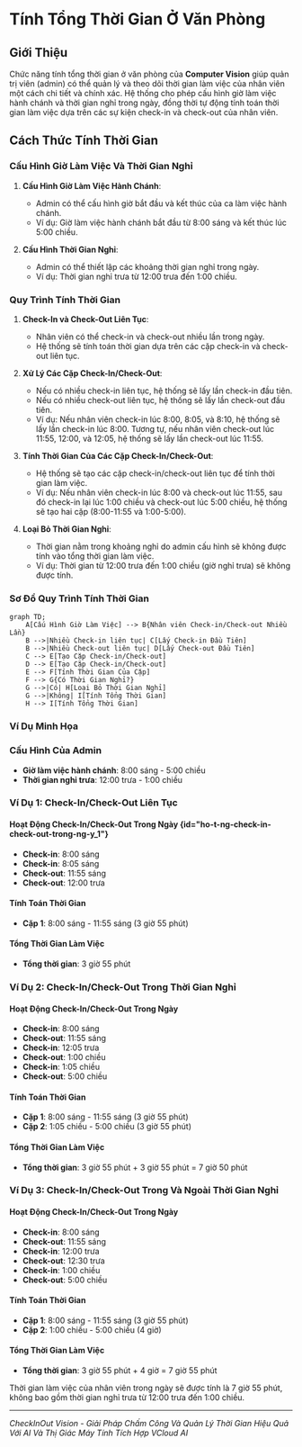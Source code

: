 # Tính Tổng Thời Gian Ở Văn Phòng

## Giới Thiệu

Chức năng tính tổng thời gian ở văn phòng của **Computer Vision** giúp quản trị viên (admin) có thể quản lý và theo dõi thời gian làm việc của nhân viên một cách chi tiết và chính xác. Hệ thống cho phép cấu hình giờ làm việc hành chánh và thời gian nghỉ trong ngày, đồng thời tự động tính toán thời gian làm việc dựa trên các sự kiện check-in và check-out của nhân viên.

## Cách Thức Tính Thời Gian

### Cấu Hình Giờ Làm Việc Và Thời Gian Nghỉ

1. **Cấu Hình Giờ Làm Việc Hành Chánh**:
   - Admin có thể cấu hình giờ bắt đầu và kết thúc của ca làm việc hành chánh.
   - Ví dụ: Giờ làm việc hành chánh bắt đầu từ 8:00 sáng và kết thúc lúc 5:00 chiều.

2. **Cấu Hình Thời Gian Nghỉ**:
   - Admin có thể thiết lập các khoảng thời gian nghỉ trong ngày.
   - Ví dụ: Thời gian nghỉ trưa từ 12:00 trưa đến 1:00 chiều.

### Quy Trình Tính Thời Gian

1. **Check-In và Check-Out Liên Tục**:
   - Nhân viên có thể check-in và check-out nhiều lần trong ngày.
   - Hệ thống sẽ tính toán thời gian dựa trên các cặp check-in và check-out liên tục.

2. **Xử Lý Các Cặp Check-In/Check-Out**:
   - Nếu có nhiều check-in liên tục, hệ thống sẽ lấy lần check-in đầu tiên.
   - Nếu có nhiều check-out liên tục, hệ thống sẽ lấy lần check-out đầu tiên.
   - Ví dụ: Nếu nhân viên check-in lúc 8:00, 8:05, và 8:10, hệ thống sẽ lấy lần check-in lúc 8:00. Tương tự, nếu nhân viên check-out lúc 11:55, 12:00, và 12:05, hệ thống sẽ lấy lần check-out lúc 11:55.

3. **Tính Thời Gian Của Các Cặp Check-In/Check-Out**:
   - Hệ thống sẽ tạo các cặp check-in/check-out liên tục để tính thời gian làm việc.
   - Ví dụ: Nếu nhân viên check-in lúc 8:00 và check-out lúc 11:55, sau đó check-in lại lúc 1:00 chiều và check-out lúc 5:00 chiều, hệ thống sẽ tạo hai cặp (8:00-11:55 và 1:00-5:00).

4. **Loại Bỏ Thời Gian Nghỉ**:
   - Thời gian nằm trong khoảng nghỉ do admin cấu hình sẽ không được tính vào tổng thời gian làm việc.
   - Ví dụ: Thời gian từ 12:00 trưa đến 1:00 chiều (giờ nghỉ trưa) sẽ không được tính.

### Sơ Đồ Quy Trình Tính Thời Gian 

```mermaid
graph TD;
    A[Cấu Hình Giờ Làm Việc] --> B{Nhân viên Check-in/Check-out Nhiều Lần}
    B -->|Nhiều Check-in liên tục| C[Lấy Check-in Đầu Tiên]
    B -->|Nhiều Check-out liên tục| D[Lấy Check-out Đầu Tiên]
    C --> E[Tạo Cặp Check-in/Check-out]
    D --> E[Tạo Cặp Check-in/Check-out]
    E --> F[Tính Thời Gian Của Cặp]
    F --> G{Có Thời Gian Nghỉ?}
    G -->|Có| H[Loại Bỏ Thời Gian Nghỉ]
    G -->|Không| I[Tính Tổng Thời Gian]
    H --> I[Tính Tổng Thời Gian]
   ```
    
### Ví Dụ Minh Họa

### Cấu Hình Của Admin
- **Giờ làm việc hành chánh**: 8:00 sáng - 5:00 chiều
- **Thời gian nghỉ trưa**: 12:00 trưa - 1:00 chiều

### Ví Dụ 1: Check-In/Check-Out Liên Tục

#### Hoạt Động Check-In/Check-Out Trong Ngày {id="ho-t-ng-check-in-check-out-trong-ng-y_1"}
- **Check-in**: 8:00 sáng
- **Check-in**: 8:05 sáng
- **Check-out**: 11:55 sáng
- **Check-out**: 12:00 trưa

#### Tính Toán Thời Gian
- **Cặp 1**: 8:00 sáng - 11:55 sáng (3 giờ 55 phút)

#### Tổng Thời Gian Làm Việc
- **Tổng thời gian**: 3 giờ 55 phút

### Ví Dụ 2: Check-In/Check-Out Trong Thời Gian Nghỉ

#### Hoạt Động Check-In/Check-Out Trong Ngày
- **Check-in**: 8:00 sáng
- **Check-out**: 11:55 sáng
- **Check-in**: 12:05 trưa
- **Check-out**: 1:00 chiều
- **Check-in**: 1:05 chiều
- **Check-out**: 5:00 chiều

#### Tính Toán Thời Gian
- **Cặp 1**: 8:00 sáng - 11:55 sáng (3 giờ 55 phút)
- **Cặp 2**: 1:05 chiều - 5:00 chiều (3 giờ 55 phút)

#### Tổng Thời Gian Làm Việc
- **Tổng thời gian**: 3 giờ 55 phút + 3 giờ 55 phút = 7 giờ 50 phút

### Ví Dụ 3: Check-In/Check-Out Trong Và Ngoài Thời Gian Nghỉ

#### Hoạt Động Check-In/Check-Out Trong Ngày
- **Check-in**: 8:00 sáng
- **Check-out**: 11:55 sáng
- **Check-in**: 12:00 trưa
- **Check-out**: 12:30 trưa
- **Check-in**: 1:00 chiều
- **Check-out**: 5:00 chiều

#### Tính Toán Thời Gian
- **Cặp 1**: 8:00 sáng - 11:55 sáng (3 giờ 55 phút)
- **Cặp 2**: 1:00 chiều - 5:00 chiều (4 giờ)

#### Tổng Thời Gian Làm Việc
- **Tổng thời gian**: 3 giờ 55 phút + 4 giờ = 7 giờ 55 phút

Thời gian làm việc của nhân viên trong ngày sẽ được tính là 7 giờ 55 phút, không bao gồm thời gian nghỉ trưa từ 12:00 trưa đến 1:00 chiều.

---

*CheckInOut Vision - Giải Pháp Chấm Công Và Quản Lý Thời Gian Hiệu Quả Với AI Và Thị Giác Máy Tính Tích Hợp VCloud AI*
